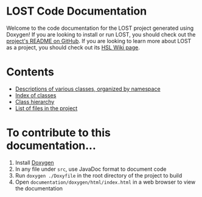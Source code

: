 # LOST Code Documentation
Welcome to the code documentation for the LOST project generated using Doxygen!
If you are looking to install or run LOST, you should check out the [project's README on GitHub](https://github.com/UWCubeSat/lost).
If you are looking to learn more about LOST as a project, you should check out its [HSL Wiki page](https://wiki.huskysat.org/wiki/index.php/LOST).

# Contents
- [Descriptions of various classes, organized by namespace](namespaces.html)
- [Index of classes](classes.html)
- [Class hierarchy](hierarchy.html)
- [List of files in the project](files.html)

# To contribute to this documentation...
1. Install [Doxygen](https://doxygen.nl/download.html)
2. In any file under `src`, use JavaDoc format to document code
3. Run `doxygen ./Doxyfile` in the root directory of the project to build
4. Open `documentation/doxygen/html/index.html` in a web browser to view the documentation